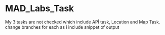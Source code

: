 # MAD_Labs_Task
My 3 tasks are not checked which include APİ task, Location and Map Task.
change branches for each as i include snippet of output
